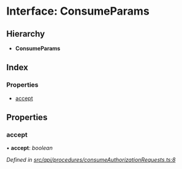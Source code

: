 # Interface: ConsumeParams

## Hierarchy

* **ConsumeParams**

## Index

### Properties

* [accept](consumeparams.md#accept)

## Properties

###  accept

• **accept**: *boolean*

*Defined in [src/api/procedures/consumeAuthorizationRequests.ts:8](https://github.com/PolymathNetwork/polymesh-sdk/blob/a6abd82/src/api/procedures/consumeAuthorizationRequests.ts#L8)*
